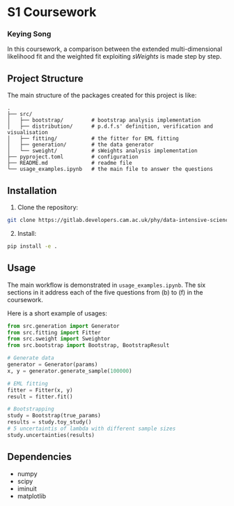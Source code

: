 # S1 Coursework
### Keying Song

In this coursework, a comparison between the extended multi-dimensional likelihood fit and the weighted fit exploiting *sWeights* is made step by step.

## Project Structure
The main structure of the packages created for this project is like:
```
.
├── src/
│   ├── bootstrap/         # bootstrap analysis implementation
│   ├── distribution/      # p.d.f.s' definition, verification and visualisation
│   ├── fitting/           # the fitter for EML fitting
│   ├── generation/        # the data generator
│   └── sweight/           # sWeights analysis implementation
├── pyproject.toml         # configuration
├── README.md              # readme file
└── usage_examples.ipynb   # the main file to answer the questions
```

## Installation

1. Clone the repository:
```bash
git clone https://gitlab.developers.cam.ac.uk/phy/data-intensive-science-mphil/assessments/s1_coursework/ks2146.git
```

2. Install:
```bash
pip install -e .
```

## Usage

The main workflow is demonstrated in `usage_examples.ipynb`. The six sections in it address each of the five questions from (b) to (f) in the coursework.

Here is a short example of usages:
```python
from src.generation import Generator
from src.fitting import Fitter
from src.sweight import Sweightor
from src.bootstrap import Bootstrap, BootstrapResult

# Generate data
generator = Generator(params)
x, y = generator.generate_sample(100000)

# EML fitting
fitter = Fitter(x, y)
result = fitter.fit()

# Bootstrapping
study = Bootstrap(true_params)
results = study.toy_study()
# 5 uncertaintis of lambda with different sample sizes
study.uncertainties(results)  
```

## Dependencies
- numpy
- scipy
- iminuit
- matplotlib

